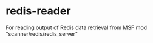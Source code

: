 # redis-reader
For reading output of Redis data retrieval from MSF mod "scanner/redis/redis_server"
